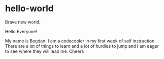 # hello-world
Brave new world.

Hello Everyone!

My name is Bogdan. I am a codecooler in my first week of self instruction. There are a lot of things to learn and a lot of hurdles to jump and I am eager to see where they will lead me. Cheers
